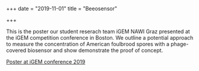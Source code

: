 +++
date = "2019-11-01"
title = "Beeosensor"

+++

This is the poster our student reserach team iGEM NAWI Graz presented at the iGEM competition conference in Boston. We outline a potential approach to measure the concentration of American foulbrood spores with a phage-covered biosensor and show demonstrate the proof of concept.

[Poster at iGEM conference 2019](https://www.felixschweigkofler.com/Poster_Beeosensor.png)